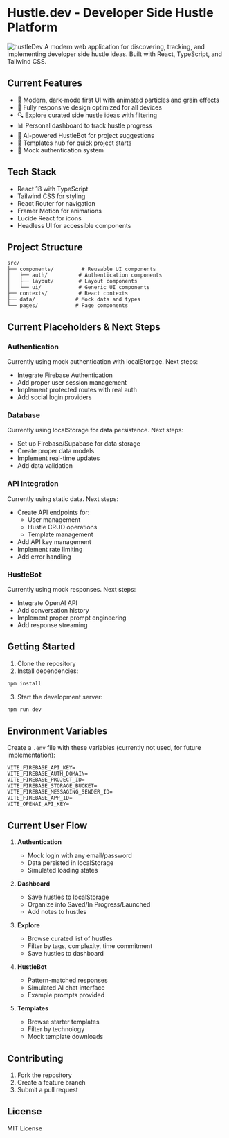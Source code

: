 # Hustle.dev - Developer Side Hustle Platform
![hustleDev](https://github.com/user-attachments/assets/452f0217-5a96-42a7-a786-41af133cd466)
A modern web application for discovering, tracking, and implementing developer side hustle ideas. Built with React, TypeScript, and Tailwind CSS.


## Current Features

- 🎨 Modern, dark-mode first UI with animated particles and grain effects
- 📱 Fully responsive design optimized for all devices
- 🔍 Explore curated side hustle ideas with filtering
- 📊 Personal dashboard to track hustle progress
- 🤖 AI-powered HustleBot for project suggestions
- 🚀 Templates hub for quick project starts
- 🔐 Mock authentication system

## Tech Stack

- React 18 with TypeScript
- Tailwind CSS for styling
- React Router for navigation
- Framer Motion for animations
- Lucide React for icons
- Headless UI for accessible components

## Project Structure

```
src/
├── components/         # Reusable UI components
│   ├── auth/          # Authentication components
│   ├── layout/        # Layout components
│   └── ui/            # Generic UI components
├── contexts/          # React contexts
├── data/             # Mock data and types
└── pages/            # Page components
```

## Current Placeholders & Next Steps

### Authentication
Currently using mock authentication with localStorage. Next steps:
- Integrate Firebase Authentication
- Add proper user session management
- Implement protected routes with real auth
- Add social login providers

### Database
Currently using localStorage for data persistence. Next steps:
- Set up Firebase/Supabase for data storage
- Create proper data models
- Implement real-time updates
- Add data validation

### API Integration
Currently using static data. Next steps:
- Create API endpoints for:
  - User management
  - Hustle CRUD operations
  - Template management
- Add API key management
- Implement rate limiting
- Add error handling

### HustleBot
Currently using mock responses. Next steps:
- Integrate OpenAI API
- Add conversation history
- Implement proper prompt engineering
- Add response streaming

## Getting Started

1. Clone the repository
2. Install dependencies:
```bash
npm install
```

3. Start the development server:
```bash
npm run dev
```

## Environment Variables

Create a `.env` file with these variables (currently not used, for future implementation):

```env
VITE_FIREBASE_API_KEY=
VITE_FIREBASE_AUTH_DOMAIN=
VITE_FIREBASE_PROJECT_ID=
VITE_FIREBASE_STORAGE_BUCKET=
VITE_FIREBASE_MESSAGING_SENDER_ID=
VITE_FIREBASE_APP_ID=
VITE_OPENAI_API_KEY=
```

## Current User Flow

1. **Authentication**
   - Mock login with any email/password
   - Data persisted in localStorage
   - Simulated loading states

2. **Dashboard**
   - Save hustles to localStorage
   - Organize into Saved/In Progress/Launched
   - Add notes to hustles

3. **Explore**
   - Browse curated list of hustles
   - Filter by tags, complexity, time commitment
   - Save hustles to dashboard

4. **HustleBot**
   - Pattern-matched responses
   - Simulated AI chat interface
   - Example prompts provided

5. **Templates**
   - Browse starter templates
   - Filter by technology
   - Mock template downloads

## Contributing

1. Fork the repository
2. Create a feature branch
3. Submit a pull request

## License

MIT License
